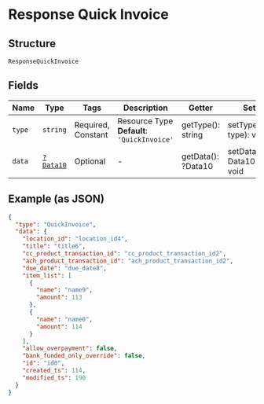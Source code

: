 
# Response Quick Invoice

## Structure

`ResponseQuickInvoice`

## Fields

| Name | Type | Tags | Description | Getter | Setter |
|  --- | --- | --- | --- | --- | --- |
| `type` | `string` | Required, Constant | Resource Type<br>**Default**: `'QuickInvoice'` | getType(): string | setType(string type): void |
| `data` | [`?Data10`](../../doc/models/data-10.md) | Optional | - | getData(): ?Data10 | setData(?Data10 data): void |

## Example (as JSON)

```json
{
  "type": "QuickInvoice",
  "data": {
    "location_id": "location_id4",
    "title": "title6",
    "cc_product_transaction_id": "cc_product_transaction_id2",
    "ach_product_transaction_id": "ach_product_transaction_id2",
    "due_date": "due_date8",
    "item_list": [
      {
        "name": "name9",
        "amount": 113
      },
      {
        "name": "name0",
        "amount": 114
      }
    ],
    "allow_overpayment": false,
    "bank_funded_only_override": false,
    "id": "id0",
    "created_ts": 114,
    "modified_ts": 190
  }
}
```

